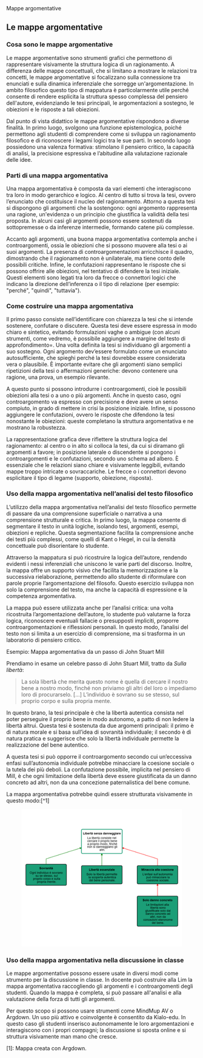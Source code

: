 <link rel="stylesheet" href="../assets/style.css">

<div class="button orange">
Mappe argomentative
</div>

## Le mappe argomentative

### Cosa sono le mappe argomentative

Le mappe argomentative sono strumenti grafici che permettono di rappresentare visivamente la struttura logica di un ragionamento. A differenza delle mappe concettuali, che si limitano a mostrare le relazioni tra concetti, le mappe argomentative si focalizzano sulla connessione tra enunciati e sulla dinamica inferenziale che sorregge un'argomentazione. In ambito filosofico questo tipo di mappatura è particolarmente utile perché consente di rendere esplicita la struttura spesso complessa del pensiero dell'autore, evidenziando le tesi principali, le argomentazioni a sostegno, le obiezioni e le risposte a tali obiezioni.

Dal punto di vista didattico le mappe argomentative rispondono a diverse finalità. In primo luogo, svolgono una funzione epistemologica, poiché permettono agli studenti di comprendere come si sviluppa un ragionamento filosofico e di riconoscere i legami logici tra le sue parti. In secondo luogo possiedono una valenza formativa: stimolano il pensiero critico, la capacità di analisi, la precisione espressiva e l’abitudine alla valutazione razionale delle idee.

### Parti di una mappa argomentativa

Una mappa argomentativa è composta da vari elementi che interagiscono tra loro in modo gerarchico e logico. Al centro di tutto si trova la tesi, ovvero l’enunciato che costituisce il nucleo del ragionamento. Attorno a questa tesi si dispongono gli argomenti che la sostengono: ogni argomento rappresenta una ragione, un'evidenza o un principio che giustifica la validità della tesi proposta. In alcuni casi gli argomenti possono essere sostenuti da sottopremesse o da inferenze intermedie, formando catene più complesse.

Accanto agli argomenti, una buona mappa argomentativa contempla anche i controargomenti, ossia le obiezioni che si possono muovere alla tesi o ai suoi argomenti. La presenza di controargomentazioni arricchisce il quadro, dimostrando che il ragionamento non è unilaterale, ma tiene conto delle possibili critiche. Infine, le confutazioni rappresentano le risposte che si possono offrire alle obiezioni, nel tentativo di difendere la tesi iniziale. Questi elementi sono legati tra loro da frecce o connettori logici che indicano la direzione dell’inferenza o il tipo di relazione (per esempio: "perché", "quindi", "tuttavia").

### Come costruire una mappa argomentativa

Il primo passo consiste nell’identificare con chiarezza la tesi che si intende sostenere, confutare o discutere. Questa tesi deve essere espressa in modo chiaro e sintetico, evitando formulazioni vaghe o ambigue (con alcuni strumenti, come vedremo, è possibile aggiungere a margine del testo di approfondimento=. Una volta definita la tesi si individuano gli argomenti a suo sostegno. Ogni argomento dev’essere formulato come un enunciato autosufficiente, che spieghi perché la tesi dovrebbe essere considerata vera o plausibile. È importante evitare che gli argomenti siano semplici ripetizioni della tesi o affermazioni generiche: devono contenere una ragione, una prova, un esempio rilevante.

A questo punto si possono introdurre i controargomenti, cioè le possibili obiezioni alla tesi o a uno o più argomenti. Anche in questo caso, ogni controargomento va espresso con precisione e deve avere un senso compiuto, in grado di mettere in crisi la posizione iniziale. Infine, si possono aggiungere le confutazioni, ovvero le risposte che difendono la tesi nonostante le obiezioni: queste completano la struttura argomentativa e ne mostrano la robustezza.

La rappresentazione grafica deve riflettere la struttura logica del ragionamento: al centro o in alto si colloca la tesi, da cui si diramano gli argomenti a favore; in posizione laterale o discendente si pongono i controargomenti e le confutazioni, secondo uno schema ad albero. È essenziale che le relazioni siano chiare e visivamente leggibili, evitando mappe troppo intricate o sovraccariche. Le frecce o i connettori devono esplicitare il tipo di legame (supporto, obiezione, risposta).

### Uso della mappa argomentativa nell’analisi del testo filosofico

L’utilizzo della mappa argomentativa nell’analisi del testo filosofico permette di passare da una comprensione superficiale o narrativa a una comprensione strutturale e critica. In primo luogo, la mappa consente di segmentare il testo in unità logiche, isolando tesi, argomenti, esempi, obiezioni e repliche. Questa segmentazione facilita la comprensione anche dei testi più complessi, come quelli di Kant o Hegel, in cui la densità concettuale può disorientare lo studente.

Attraverso la mappatura si può ricostruire la logica dell’autore, rendendo evidenti i nessi inferenziali che uniscono le varie parti del discorso. Inoltre, la mappa offre un supporto visivo che facilita la memorizzazione e la successiva rielaborazione, permettendo allo studente di riformulare con parole proprie l’argomentazione del filosofo. Questo esercizio sviluppa non solo la comprensione del testo, ma anche la capacità di espressione e la competenza argomentativa.

La mappa può essere utilizzata anche per l’analisi critica: una volta ricostruita l’argomentazione dell’autore, lo studente può valutarne la forza logica, riconoscere eventuali fallacie o presupposti impliciti, proporre controargomentazioni e riflessioni personali. In questo modo, l’analisi del testo non si limita a un esercizio di comprensione, ma si trasforma in un laboratorio di pensiero critico.


Esempio: Mappa argomentativa da un passo di John Stuart Mill

Prendiamo in esame un celebre passo di John Stuart Mill, tratto da _Sulla libertà_:

>La sola libertà che merita questo nome è quella di cercare il nostro bene a nostro modo, finché non priviamo gli altri del loro o impediamo loro di procurarselo. [...] L’individuo è sovrano su se stesso, sul proprio corpo e sulla propria mente.

In questo brano, la tesi principale è che la libertà autentica consista nel poter perseguire il proprio bene in modo autonomo, a patto di non ledere la libertà altrui. Questa tesi è sostenuta da due argomenti principali: il primo è di natura morale e si basa sull’idea di sovranità individuale; il secondo è di natura pratica e suggerisce che solo la libertà individuale permette la realizzazione del bene autentico.

A questa tesi si può opporre il controargomento secondo cui un’eccessiva enfasi sull’autonomia individuale potrebbe minacciare la coesione sociale o la tutela dei più deboli. La confutazione possibile, implicita nel pensiero di Mill, è che ogni limitazione della libertà deve essere giustificata da un danno concreto ad altri, non da una concezione paternalistica del bene comune.

La mappa argomentativa potrebbe quindi essere strutturata visivamente in questo modo:[^1]

<figure>
 <img src="immagini/mill.png">
</figure>


### Uso della mappa argomentativa nella discussione in classe

Le mappe argomentative possono essere usate in diversi modi come strumento per la discussione in classe. In docente può costruire alla Lim la mappa argomentativa raccogliendo gli argomenti e i controargomenti degli studenti. Quando la mappa è completa, si può passare all'analisi e alla valutazione della forza di tutti gli argomenti.

Per questo scopo si possono usare strumenti come MindMup AV o Argdown. Un uso più attivo e coinvolgente è consentito da Kialo-edu. In questo caso gli studenti inserisco autonomamente le loro argomentazioni e interagiscono con i propri compagni; la discussione si sposta online e si struttura visivamente man mano che cresce. 




[1]: Mappa creata con Argdown.
